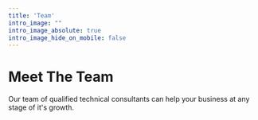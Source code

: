 ```yaml
---
title: 'Team'
intro_image: ""
intro_image_absolute: true
intro_image_hide_on_mobile: false
---
```


# Meet The Team

Our team of qualified technical consultants can help your business at any stage of it's growth.

